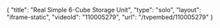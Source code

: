 {
    "title": "Real Simple 6-Cube Storage Unit",
    "type": "solo",
    "layout": "iframe-static",
    "videoId": "110005279",
    "url": "\/tvpembed\/110005279"
}